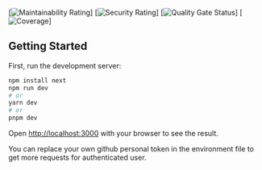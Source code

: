 [![Maintainability Rating](https://sonarcloud.io/api/project_badges/measure?project=JayAree999_github_api_test&metric=sqale_rating)]
[![Security Rating](https://sonarcloud.io/api/project_badges/measure?project=JayAree999_github_api_test&metric=security_rating)]
[![Quality Gate Status](https://sonarcloud.io/api/project_badges/measure?project=JayAree999_github_api_test&metric=alert_status)]
[![Coverage](https://sonarcloud.io/api/project_badges/measure?project=JayAree999_github_api_test&metric=coverage)]

## Getting Started

First, run the development server:

```bash
npm install next
npm run dev
# or
yarn dev
# or
pnpm dev
```

Open [http://localhost:3000](http://localhost:3000) with your browser to see the result.

You can replace your own github personal token in the environment file to get more requests for authenticated user.
